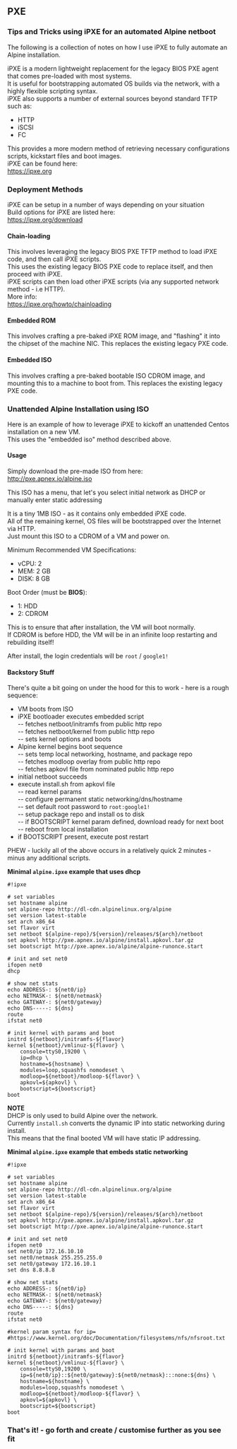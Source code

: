 ## PXE
### Tips and Tricks using iPXE for an automated Alpine netboot
The following is a collection of notes on how I use iPXE to fully automate an Alpine installation.

iPXE is a modern lightweight replacement for the legacy BIOS PXE agent that comes pre-loaded with most systems.  
It is useful for bootstrapping automated OS builds via the network, with a highly flexible scripting syntax.  
iPXE also supports a number of external sources beyond standard TFTP such as:  
- HTTP
- iSCSI
- FC

This provides a more modern method of retrieving necessary configurations scripts, kickstart files and boot images.  
iPXE can be found here:  
https://ipxe.org

### Deployment Methods
iPXE can be setup in a number of ways depending on your situation  
Build options for iPXE are listed here:  
https://ipxe.org/download

#### Chain-loading
This involves leveraging the legacy BIOS PXE TFTP method to load iPXE code, and then call iPXE scripts.  
This uses the existing legacy BIOS PXE code to replace itself, and then proceed with iPXE.  
iPXE scripts can then load other iPXE scripts (via any supported network method - i.e HTTP).  
More info:  
https://ipxe.org/howto/chainloading

#### Embedded ROM
This involves crafting a pre-baked iPXE ROM image, and "flashing" it into the chipset of the machine NIC.
This replaces the existing legacy PXE code.

#### Embedded ISO
This involves crafting a pre-baked bootable ISO CDROM image, and mounting this to a machine to boot from.
This replaces the existing legacy PXE code.

### Unattended Alpine Installation using ISO
Here is an example of how to leverage iPXE to kickoff an unattended Centos installation on a new VM.  
This uses the "embedded iso" method described above.

#### Usage
Simply download the pre-made ISO from here:  
http://pxe.apnex.io/alpine.iso

This ISO has a menu, that let's you select initial network as DHCP or manually enter static addressing

It is a tiny 1MB ISO - as it contains only embedded iPXE code.  
All of the remaining kernel, OS files will be bootstrapped over the Internet via HTTP.  
Just mount this ISO to a CDROM of a VM and power on.  

Minimum Recommended VM Specifications:  
- vCPU: 2  
- MEM: 2 GB  
- DISK: 8 GB  

Boot Order (must be **BIOS**):  
- 1: HDD  
- 2: CDROM

This is to ensure that after installation, the VM will boot normally.  
If CDROM is before HDD, the VM will be in an infinite loop restarting and rebuilding itself!  

After install, the login credentials will be `root` / `google1!`  

#### Backstory Stuff
There's quite a bit going on under the hood for this to work - here is a rough sequence:
- VM boots from ISO
- iPXE bootloader executes embedded script  
-- fetches netboot/initramfs from public http repo  
-- fetches netboot/kernel from public http repo  
-- sets kernel options and boots  
- Alpine kernel begins boot sequence  
-- sets temp local networking, hostname, and package repo  
-- fetches modloop overlay from public http repo  
-- fetches apkovl file from nominated public http repo  
- initial netboot succeeds  
- execute install.sh from apkovl file  
-- read kernel params  
-- configure permanent static networking/dns/hostname  
-- set default root password to `root:google1!`  
-- setup package repo and install os to disk  
-- if BOOTSCRIPT kernel param defined, download ready for next boot  
-- reboot from local installation  
- if BOOTSCRIPT present, execute post restart  

PHEW - luckily all of the above occurs in a relatively quick 2 minutes - minus any additional scripts.

**Minimal `alpine.ipxe` example that uses dhcp**
```
#!ipxe

# set variables
set hostname alpine
set alpine-repo http://dl-cdn.alpinelinux.org/alpine
set version latest-stable
set arch x86_64
set flavor virt
set netboot ${alpine-repo}/${version}/releases/${arch}/netboot
set apkovl http://pxe.apnex.io/alpine/install.apkovl.tar.gz
set bootscript http://pxe.apnex.io/alpine/alpine-runonce.start

# init and set net0
ifopen net0
dhcp

# show net stats
echo ADDRESS-: ${net0/ip}
echo NETMASK-: ${net0/netmask}
echo GATEWAY-: ${net0/gateway}
echo DNS-----: ${dns}
route
ifstat net0

# init kernel with params and boot
initrd ${netboot}/initramfs-${flavor}
kernel ${netboot}/vmlinuz-${flavor} \
    console=ttyS0,19200 \
    ip=dhcp \
    hostname=${hostname} \
    modules=loop,squashfs nomodeset \
    modloop=${netboot}/modloop-${flavor} \
    apkovl=${apkovl} \
    bootscript=${bootscript}
boot
```
**NOTE**  
DHCP is only used to build Alpine over the network.  
Currently `install.sh` converts the dynamic IP into static networking during install.  
This means that the final booted VM will have static IP addressing.

**Minimal `alpine.ipxe` example that embeds static networking**
```
#!ipxe

# set variables
set hostname alpine
set alpine-repo http://dl-cdn.alpinelinux.org/alpine
set version latest-stable
set arch x86_64
set flavor virt
set netboot ${alpine-repo}/${version}/releases/${arch}/netboot
set apkovl http://pxe.apnex.io/alpine/install.apkovl.tar.gz
set bootscript http://pxe.apnex.io/alpine/alpine-runonce.start

# init and set net0
ifopen net0
set net0/ip 172.16.10.10
set net0/netmask 255.255.255.0
set net0/gateway 172.16.10.1
set dns 8.8.8.8

# show net stats
echo ADDRESS-: ${net0/ip}
echo NETMASK-: ${net0/netmask}
echo GATEWAY-: ${net0/gateway}
echo DNS-----: ${dns}
route
ifstat net0

#kernel param syntax for ip=
#https://www.kernel.org/doc/Documentation/filesystems/nfs/nfsroot.txt

# init kernel with params and boot
initrd ${netboot}/initramfs-${flavor}
kernel ${netboot}/vmlinuz-${flavor} \
    console=ttyS0,19200 \
    ip=${net0/ip}::${net0/gateway}:${net0/netmask}:::none:${dns} \
    hostname=${hostname} \
    modules=loop,squashfs nomodeset \
    modloop=${netboot}/modloop-${flavor} \
    apkovl=${apkovl} \
    bootscript=${bootscript}
boot
```

### That's it! - go forth and create / customise further as you see fit
